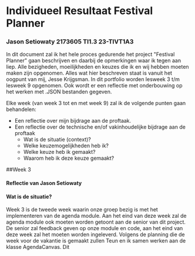 # Individueel Resultaat Festival Planner
### Jason Setiowaty 2173605 TI1.3 23-TIVT1A3

In dit document zal ik het hele proces gedurende het project "Festival Planner" gaan beschrijven en daarbij de opmerkingen waar ik tegen aan liep.
Alle bezigheden, moeilijkheden en keuzes die ik en wij hebben moeten maken zijn opgenomen. Alles wat hier beschreven staat is vanuit het oogpunt van 
mij, Jesse Krijgsman. In dit portfolio worden lesweek 3 t/m lesweek 9 opgenomen. Ook wordt er een reflectie met onderbouwing op 
het werken met .JSON bestanden gegeven.

Elke week (van week 3 tot en met week 9) zal ik de volgende punten gaan behandelen:
* Een reflectie over mijn bijdrage aan de proftaak.
* Een reflectie over de technische en/of vakinhoudelijke bijdrage aan de proftaak
    * Wat is de situatie (context)?
    * Welke keuzemogelijkheden heb ik?
    * Welke keuze heb ik gemaakt?
    * Waarom heb ik deze keuze gemaakt?



##Week 3
#### Reflectie van Jason Setiowaty


#### Wat is de situatie?

Week 3 is de tweede week waarin onze groep bezig is met het implementeren van de agenda module. Aan het eind van deze week zal de agenda module ook moeten worden getoont aan de senior van dit project.
De senior zal feedback geven op onze module en code, aan het eind van deze week zal het moeten worden ingeleverd. Volgens de planning die de week voor de vakantie is gemaakt zullen Teun en ik samen 
werken aan de klasse AgendaCanvas. Dit 